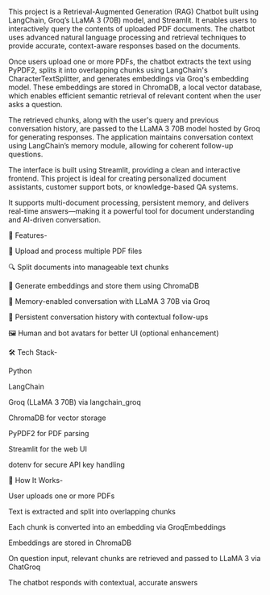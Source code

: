 This project is a Retrieval-Augmented Generation (RAG) Chatbot built using LangChain, Groq’s LLaMA 3 (70B) model, and Streamlit. It enables users to interactively query the contents of uploaded PDF documents. The chatbot uses advanced natural language processing and retrieval techniques to provide accurate, context-aware responses based on the documents.

Once users upload one or more PDFs, the chatbot extracts the text using PyPDF2, splits it into overlapping chunks using LangChain's CharacterTextSplitter, and generates embeddings via Groq's embedding model. These embeddings are stored in ChromaDB, a local vector database, which enables efficient semantic retrieval of relevant content when the user asks a question.

The retrieved chunks, along with the user's query and previous conversation history, are passed to the LLaMA 3 70B model hosted by Groq for generating responses. The application maintains conversation context using LangChain’s memory module, allowing for coherent follow-up questions.

The interface is built using Streamlit, providing a clean and interactive frontend. This project is ideal for creating personalized document assistants, customer support bots, or knowledge-based QA systems.

It supports multi-document processing, persistent memory, and delivers real-time answers—making it a powerful tool for document understanding and AI-driven conversation.



🚀 Features-


📄 Upload and process multiple PDF files

🔍 Split documents into manageable text chunks

🔗 Generate embeddings and store them using ChromaDB

🧠 Memory-enabled conversation with LLaMA 3 70B via Groq

💬 Persistent conversation history with contextual follow-ups

🖼️ Human and bot avatars for better UI (optional enhancement)



🛠️ Tech Stack-


Python

LangChain

Groq (LLaMA 3 70B) via langchain_groq

ChromaDB for vector storage

PyPDF2 for PDF parsing

Streamlit for the web UI

dotenv for secure API key handling



📂 How It Works-


User uploads one or more PDFs

Text is extracted and split into overlapping chunks

Each chunk is converted into an embedding via GroqEmbeddings

Embeddings are stored in ChromaDB

On question input, relevant chunks are retrieved and passed to LLaMA 3 via ChatGroq

The chatbot responds with contextual, accurate answers
